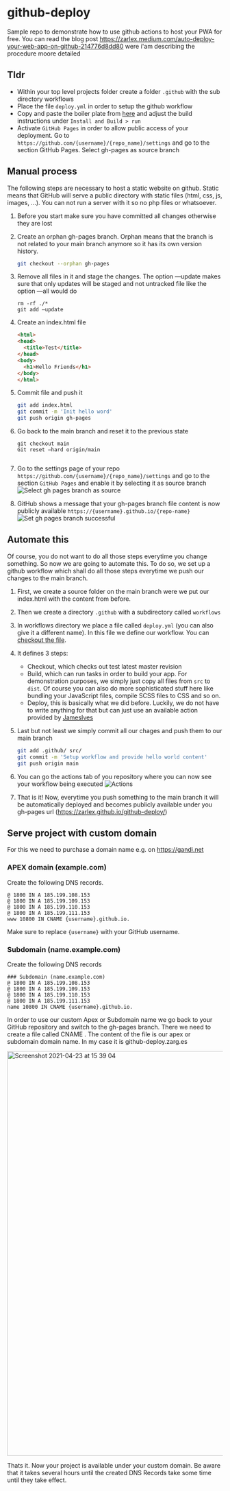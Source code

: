 # github-deploy
Sample repo to demonstrate how to use github actions to host your PWA for free.
You can read the blog post https://zarlex.medium.com/auto-deploy-your-web-app-on-github-214776d8dd80 were i'am describing the procedure moore detailed

## Tldr
- Within your top level projects folder create a folder `.github` with the sub directory workflows
- Place the file `deploy.yml` in order to setup the github workflow
- Copy and paste the boiler plate from [here](.github/workflows/deploy.yml) and adjust the build instructions under `Install and Build > run`
- Activate `GitHub Pages` in order to allow public access of your deployment. Go to 
  `https://github.com/{username}/{repo_name}/settings` and go to the section GitHub Pages. Select gh-pages as source branch


## Manual process
The following steps are necessary to host a static website on github. Static means that GitHub will serve a public
directory with static files (html, css, js, images, ...). You can not run a server with it so no php files or whatsoever.

1. Before you start make sure you have committed all changes otherwise they are lost

2. Create an orphan gh-pages branch. Orphan means that the branch is not related to your main branch anymore so it has its own version history.
   ```bash
   git checkout --orphan gh-pages
   ```
3. Remove all files in it and stage the changes. The option —update makes sure that only updates will be staged and not untracked file like the option —all would do
   ```
   rm -rf ./*
   git add —update
   ```

4. Create an index.html file
   ```html
   <html>
   <head>
     <title>Test</title>
   </head>
   <body>
     <h1>Hello Friends</h1>
   </body>
   </html>
   ```
5. Commit file and push it
   ```bash
   git add index.html
   git commit -m 'Init hello word'
   git push origin gh-pages 
   ```

6. Go back to the main branch and reset it to the previous state
   ```
   git checkout main
   Git reset —hard origin/main


7. Go to the settings page of your repo `https://github.com/{username}/{repo_name}/settings` and go to the section
   `GitHub Pages` and enable it by selecting it as source branch
   ![Select gh pages branch as source](doc/assets/set-gh-pages-branch.png)

8. GitHub shows a message that your gh-pages branch file content is now publicly available `https://{username}.github.io/{repo-name}`
   ![Set gh pages branch successful](doc/assets/gh-pages-success.png)

## Automate this
Of course, you do not want to do all those steps everytime you change something. So now we are going to automate this.
To do so, we set up a github workflow which shall do all those steps everytime we push our changes to the main branch.

1. First, we create a source folder on the main branch were we put our index.html with the content from before.
2. Then we create a directory `.github` with a subdirectory called `workflows`
3. In workflows directory we place a file called `deploy.yml` (you can also give it a different name). In this file
we define our workflow. You can [checkout the file](.github/workflows/deploy.yml).
4. It defines 3 steps:
   
    - Checkout, which checks out test latest master revision
    - Build, which can run tasks in order to build your app. For demonstration purposes,
      we simply just copy all files from `src` to `dist`. Of course you can also do more sophisticated stuff here like bundling
      your JavaScript files, compile SCSS files to CSS and so on.
    - Deploy, this is basically what we did before. Luckily, we do not have to write anything for that but can just use 
      an available action provided by [JamesIves](https://github.com/JamesIves/github-pages-deploy-action)
 5. Last but not least we simply commit all our chages and push them to our main branch
    ```bash
    git add .github/ src/
    git commit -m 'Setup workflow and provide hello world content'
    git push origin main
    ```
 6. You can go the actions tab of you repository where you can now see your workflow being executed
    ![Actions](doc/assets/workflows.png)
    
 7. That is it! Now, everytime you push something to the main branch it will be automatically deployed and becomes publicly
available under you gh-pages url (https://zarlex.github.io/github-deploy/)
    
## Serve project with custom domain
For this we need to purchase a domain name e.g. on https://gandi.net
### APEX domain (example.com)
Create the following DNS records.
````
@ 1800 IN A 185.199.108.153
@ 1800 IN A 185.199.109.153
@ 1800 IN A 185.199.110.153
@ 1800 IN A 185.199.111.153
www 10800 IN CNAME {username}.github.io.
````
Make sure to replace `{username}` with your GitHub username.

### Subdomain (name.example.com)
Create the following DNS records
```
### Subdomain (name.example.com)
@ 1800 IN A 185.199.108.153
@ 1800 IN A 185.199.109.153
@ 1800 IN A 185.199.110.153
@ 1800 IN A 185.199.111.153
name 10800 IN CNAME {username}.github.io.
```

In order to use our custom Apex or Subdomain name we go back to your GitHub repository and switch to the gh-pages branch. There we need to create a file called CNAME . The content of the file is our apex or subdomain domain name. In my case it is github-deploy.zarg.es

<img width="944" alt="Screenshot 2021-04-23 at 15 39 04" src="https://user-images.githubusercontent.com/2241390/115882199-d43a6a80-a44c-11eb-94fe-d48ba2ddc45b.png">

Thats it. Now your project is available under your custom domain. Be aware that it takes several hours until the created DNS Records take some time until they take effect.




